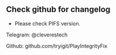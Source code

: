 ## Check github for changelog

- Please check PIFS version.

Telegram: @cleverestech

Github:
github.com/tryigit/PlayIntegrityFix
